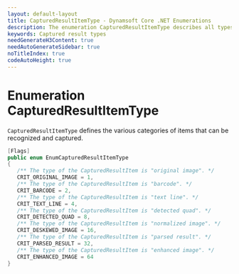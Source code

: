 ```yaml
---
layout: default-layout
title: CapturedResultItemType - Dynamsoft Core .NET Enumerations
description: The enumeration CapturedResultItemType describes all types of captured result item for .NET Edition.
keywords: Captured result types
needGenerateH3Content: true
needAutoGenerateSidebar: true
noTitleIndex: true
codeAutoHeight: true
---
```


# Enumeration CapturedResultItemType

`CapturedResultItemType` defines the various categories of items that can be recognized and captured.

```csharp
[Flags]
public enum EnumCapturedResultItemType
{
   /** The type of the CapturedResultItem is "original image". */
   CRIT_ORIGINAL_IMAGE = 1,
   /** The type of the CapturedResultItem is "barcode". */
   CRIT_BARCODE = 2,
   /** The type of the CapturedResultItem is "text line". */
   CRIT_TEXT_LINE = 4,
   /** The type of the CapturedResultItem is "detected quad". */
   CRIT_DETECTED_QUAD = 8,
   /** The type of the CapturedResultItem is "normalized image". */
   CRIT_DESKEWED_IMAGE = 16,
   /** The type of the CapturedResultItem is "parsed result". */
   CRIT_PARSED_RESULT = 32,
   /** The type of the CapturedResultItem is "enhanced image". */
   CRIT_ENHANCED_IMAGE = 64
}
```
